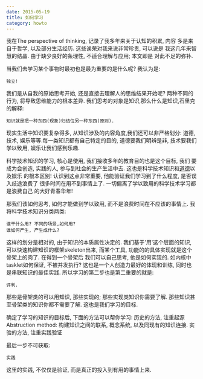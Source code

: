 ```yaml
---
date: 2015-05-19
title: 如何学习
category: howto
---
```


我在The perspective of thinking, 记录了我多年来关于认知的积累, 内容
多是来自于哲学, 以及部分生活经历. 这些诶荣对我来说非常珍贵, 可以说是
我这几年来智慧的结晶. 由于缺少良好的条理性, 不适合理解与应用; 本文即是
对此不足的弥补.

当我们去学习某个事物时最初也是最为重要的是什么呢?
我认为是:

	独立!
我们是从自我的原始思考开始, 还是直接去理解人的思维结果开始呢?
两种不同的行为, 将导致思维能力的根本差异.
我们思考的对象是知识,那么什么是知识,石里克的解释:

	知识就是把一种东西(现象)归结位另一种东西(原则).
现实生活中知识要复杂得多, 从知识涉及的内容角度,我们还可以非严格划分:
道德, 技术, 娱乐等等.每一类知识都有自己特定的目的, 道德要我们明辨是非,
技术要我们学以致用, 娱乐让我们感到乐趣.

科学技术知识的学习, 核心是使用, 我们接收多年的教育目的也是这个目标, 我们
要成为会创造, 实践的人, 参与到社会的生产生活中去.
这也是科学技术知识和[道德](http://www.bilibili.com/sp/%E5%8D%97%E6%96%B9%E5%85%AC%E5%9B%AD)以及娱乐
的根本区别! 认识到这点非常重要, 他能验证我们学习到了什么程度, 是否误入歧途浪费了
很多时间在用不到事情上了. 一切偏离了学以致用的科学技术学习都是浪费自己
的大好青春华年!

那我们该如何思考, 如何才能做到学以致用, 而不是浪费时间在不应该的事情上.
我将科学技术知识分类两类:

	谁干什么用? 不同的场景,如何用?
	谁如何产生, 产生成什么?
这样的划分是相对的, 由于知识的本质属性决定的.
我们基于'用'这个层面的知识, 可以快速构建知识的框架skeleton出来,
而某个工具, 功能的的具体实现就是这个骨架上的肉了. 在得到一个骨架后
我们可以自己思考, 他是如何实现的. 如内核中tasklet如何保证, 不被并发执行?
这也是一个人创造力最好的体现和训练, 同时也是串联知识的最佳实践.
所以学习的第二步也是第二重要的就是:

	评判.
那些是骨架类的可以用知识, 那些实现的; 那些实现类知识你需要了解.
那些知识甚至骨架类的知识你都不需要了解.
这也是我们学习的目标.

确定了学习的知识的目标后, 下面的方法可以帮你学习:
历史的方法, 注重起源
Abstruction method: 构建知识之间的联系, 概念系统, 以及同现有的知识连接.
实验的方法, 注重实践验证

最后一步不可获取:

	实践
这里的实践, 不仅仅是验证, 而是真正的投入到有用的事情上来.
